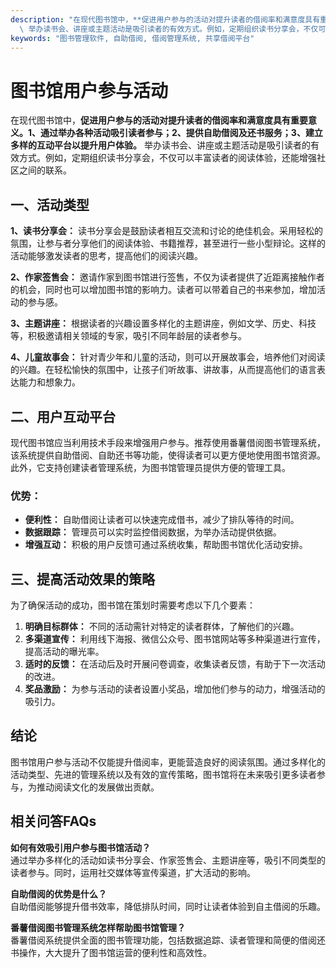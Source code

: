 ```yaml
---
description: "在现代图书馆中，**促进用户参与的活动对提升读者的借阅率和满意度具有重要意义。1、通过举办各种活动吸引读者参与；2、提供自助借阅及还书服务；3、建立多样的互动平台以提升用户体验。**\
  \ 举办读书会、讲座或主题活动是吸引读者的有效方式。例如，定期组织读书分享会，不仅可以丰富读者的阅读体验，还能增强社区之间的联系。"
keywords: "图书管理软件, 自助借阅, 借阅管理系统, 共享借阅平台"
---
```

# 图书馆用户参与活动

在现代图书馆中，**促进用户参与的活动对提升读者的借阅率和满意度具有重要意义。1、通过举办各种活动吸引读者参与；2、提供自助借阅及还书服务；3、建立多样的互动平台以提升用户体验。** 举办读书会、讲座或主题活动是吸引读者的有效方式。例如，定期组织读书分享会，不仅可以丰富读者的阅读体验，还能增强社区之间的联系。

## 一、活动类型

**1、读书分享会：** 
读书分享会是鼓励读者相互交流和讨论的绝佳机会。采用轻松的氛围，让参与者分享他们的阅读体验、书籍推荐，甚至进行一些小型辩论。这样的活动能够激发读者的思考，提高他们的阅读兴趣。

**2、作家签售会：**
邀请作家到图书馆进行签售，不仅为读者提供了近距离接触作者的机会，同时也可以增加图书馆的影响力。读者可以带着自己的书来参加，增加活动的参与感。

**3、主题讲座：**
根据读者的兴趣设置多样化的主题讲座，例如文学、历史、科技等，积极邀请相关领域的专家，吸引不同年龄层的读者参与。

**4、儿童故事会：**
针对青少年和儿童的活动，则可以开展故事会，培养他们对阅读的兴趣。在轻松愉快的氛围中，让孩子们听故事、讲故事，从而提高他们的语言表达能力和想象力。

## 二、用户互动平台

现代图书馆应当利用技术手段来增强用户参与。推荐使用番薯借阅图书管理系统，该系统提供自助借阅、自助还书等功能，使得读者可以更方便地使用图书馆资源。此外，它支持创建读者管理系统，为图书馆管理员提供方便的管理工具。

### 优势：
- **便利性：** 自助借阅让读者可以快速完成借书，减少了排队等待的时间。
- **数据跟踪：** 管理员可以实时监控借阅数据，为举办活动提供依据。
- **增强互动：** 积极的用户反馈可通过系统收集，帮助图书馆优化活动安排。

## 三、提高活动效果的策略

为了确保活动的成功，图书馆在策划时需要考虑以下几个要素：

1. **明确目标群体：** 不同的活动需针对特定的读者群体，了解他们的兴趣。
2. **多渠道宣传：** 利用线下海报、微信公众号、图书馆网站等多种渠道进行宣传，提高活动的曝光率。
3. **适时的反馈：** 在活动后及时开展问卷调查，收集读者反馈，有助于下一次活动的改进。
4. **奖品激励：** 为参与活动的读者设置小奖品，增加他们参与的动力，增强活动的吸引力。

## 结论

图书馆用户参与活动不仅能提升借阅率，更能营造良好的阅读氛围。通过多样化的活动类型、先进的管理系统以及有效的宣传策略，图书馆将在未来吸引更多读者参与，为推动阅读文化的发展做出贡献。

## 相关问答FAQs

**如何有效吸引用户参与图书馆活动？**  
通过举办多样化的活动如读书分享会、作家签售会、主题讲座等，吸引不同类型的读者参与。同时，运用社交媒体等宣传渠道，扩大活动的影响。

**自助借阅的优势是什么？**  
自助借阅能够提升借书效率，降低排队时间，同时让读者体验到自主借阅的乐趣。

**番薯借阅图书管理系统怎样帮助图书馆管理？**  
番薯借阅系统提供全面的图书管理功能，包括数据追踪、读者管理和简便的借阅还书操作，大大提升了图书馆运营的便利性和高效性。

